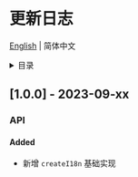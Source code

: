 
# 更新日志


[English](https://github.com/i18n-pro/vue2/blob/v0.1.0-alpha.4/docs/dist/CHANGELOG.md) | 简体中文


<details >
  <summary>目录</summary>

  &emsp;&emsp;[[1.0.0] - 2023-09-xx](#100---2023-09-xx)<br/>
  &emsp;&emsp;&emsp;&emsp;[API](#100-api)<br/>
  &emsp;&emsp;&emsp;&emsp;&emsp;&emsp;[Added](#100-api-added)<br/>

</details>

## [1.0.0] - 2023-09-xx

<h3 id="100-api">API</h3>

<h4 id="100-api-added">Added</h4>

* 新增 `createI18n` 基础实现

